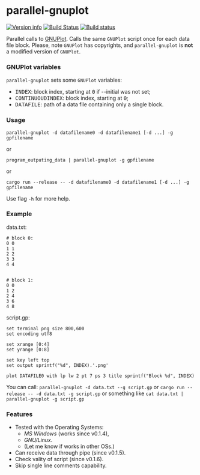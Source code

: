 # parallel-gnuplot
[![Version info](https://img.shields.io/crates/v/parallel-gnuplot.svg)](https://crates.io/crates/parallel-gnuplot)
[![Build Status](https://travis-ci.org/kirch7/parallel-gnuplot.svg?branch=master)](https://travis-ci.org/kirch7/parallel-gnuplot)
[![Build status](https://ci.appveyor.com/api/projects/status/9ipxmpbme70mgi2j/branch/master?svg=true)](https://ci.appveyor.com/project/kirch7/parallel-gnuplot/branch/master)

Parallel calls to <a href="http://www.gnuplot.info/">GNUPlot</a>.
Calls the same `GNUPlot` script once for each data file block.
Please, note `GNUPlot` has copyrights,
and `parallel-gnuplot` is <strong>not</strong> a modified version of `GNUPlot`.

### GNUPlot variables
`parallel-gnuplot` sets some `GNUPlot` variables:
<ul>
<li> <tt>INDEX</tt>: block index, starting at <tt>0</tt> if --initial was not set; </li>
<li> <tt>CONTINUOUDINDEX</tt>: block index, starting at <tt>0</tt>; </li>
<li> <tt>DATAFILE</tt>: path of a data file containing only a single block. </li>
</ul>

### Usage
`parallel-gnuplot -d datafilename0 -d datafilename1 [-d ...] -g gpfilename`

or

`program_outputing_data | parallel-gnuplot -g gpfilename`

or

`cargo run --release -- -d datafilename0 -d datafilename1 [-d ...] -g gpfilename`


Use flag `-h` for more help.

### Example

data.txt:

```plain
# block 0:
0 0
1 1
2 2
3 3
4 4


# block 1:
0 0
1 2
2 4
3 6
4 8
```

script.gp:

```gnuplot
set terminal png size 800,600
set encoding utf8

set xrange [0:4]
set yrange [0:8]

set key left top
set output sprintf("%d", INDEX).'.png'

plot DATAFILE0 with lp lw 2 pt 7 ps 3 title sprintf("Block %d", INDEX)
```

You can call:
  `parallel-gnuplot -d data.txt --g script.gp`
  or
  `cargo run --release -- -d data.txt -g script.gp`
  or something like
  `cat data.txt | parallel-gnuplot -g script.gp`

### Features
<ul>
  <li>Tested with the Operating Systems:
  <ul>
    <li><em>MS Windows</em> (works since v0.1.4),</li>
    <li><em>GNU/Linux</em>.</li>
    <li>(Let me know if works in other OSs.)</li>
  </ul>
  <li>Can receive data through pipe (since v0.1.5).</li>
  <li>Check vality of script (since v0.1.6).</li>
  <li>Skip single line comments capability.</li>
</Ul>
